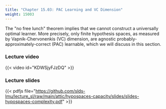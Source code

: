 ```yaml
---
title: "Chapter 15.03: PAC Learning and VC Dimension"
weight: 15003
---
```

The "no free lunch" theorem implies that we cannot construct a universally optimal learner. More precisely, only finite hypothesis spaces, as measured by Vapnik-Chervonenkis (VC) dimension, are agnostic probably-approximately-correct (PAC) learnable, which we will discuss in this section.

<!--more-->

### Lecture video

{{< video id="KDWSjyFJzDQ" >}}

### Lecture slides

{{< pdfjs file="https://github.com/slds-lmu/lecture_sl/raw/main/attic/hypospaces-capacity/slides/slides-hypospaces-complexity.pdf" >}}
